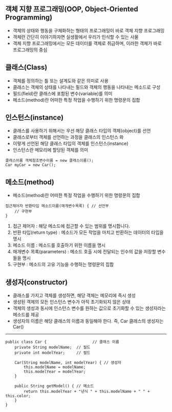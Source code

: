 ## 객체 지향 프로그래밍(OOP, Object-Oriented Programming)
* 객체의 상태와 행동을 구체화하는 형태의 프로그래밍이 바로 객체 지향 프로그래밍
* 객체란 간단히 이야기하자면 실생활에서 우리가 인식할 수 있는 사물
* 객체 지향 프로그래밍에서는 모든 데이터를 객체로 취급하며, 이러한 객체가 바로 프로그래밍의 중심

## 클래스(Class)
* 객체를 정의하는 틀 또는 설계도와 같은 의미로 사용
* 클래스는 객체의 상태를 나타내는 필드와 객체의 행동을 나타내는 메소드로 구성
* 필드(field)란 클래스에 포함된 변수(variable)를 의미
* 메소드(method)란 어떠한 특정 작업을 수행하기 위한 명령문의 집합

## 인스턴스(instance)
* 클래스를 사용하기 위해서는 우선 해당 클래스 타입의 객체(object)를 선언
* 클래스로부터 객체를 선언하는 과정을 클래스의 인스턴스 화
* 이렇게 선언된 해당 클래스 타입의 객체를 인스턴스(instance)
* 인스턴스란 메모리에 할당된 객체를 의미
~~~
클래스이름 객체참조변수이름 = new 클래스이름();
Car myCar = new Car();
~~~
## 메소드(method)
* 메소드(method)란 어떠한 특정 작업을 수행하기 위한 명령문의 집합
~~~
접근제어자 반환타입 메소드이름(매개변수목록) { // 선언부
    // 구현부
}
~~~
1. 접근 제어자 : 해당 메소드에 접근할 수 있는 범위를 명시합니다.   
2. 반환 타입(return type) : 메소드가 모든 작업을 마치고 반환하는 데이터의 타입을 명시
3. 메소드 이름 : 메소드를 호출하기 위한 이름을 명시
4. 매개변수 목록(parameters) : 메소드 호출 시에 전달되는 인수의 값을 저장할 변수들을 명시
5. 구현부 : 메소드의 고유 기능을 수행하는 명령문의 집합

## 생성자(constructor)
* 클래스를 가지고 객체를 생성하면, 해당 객체는 메모리에 즉시 생성
* 생성된 객체의 모든 인스턴스 변수가 아직 초기화되지 않은 상태
* 객체의 생성과 동시에 인스턴스 변수를 원하는 값으로 초기화할 수 있는 생성자라는 메소드를 제공
* 생성자의 이름은 해당 클래스의 이름과 동일해야 한다. 즉, Car 클래스의 생성자는 Car()

***
~~~
public class Car {                    // 클래스 이름
    private String modelName;  // 필드
    private int modelYear;     // 필드

    Car(String modelName, int modelYear) { // 생성자
        this.modelName = modelName;
        this.modelYear = modelYear;
    }

    public String getModel() { // 메소드
        return this.modelYear + "년식 " + this.modelName + " " + this.color;
    }
}
~~~
